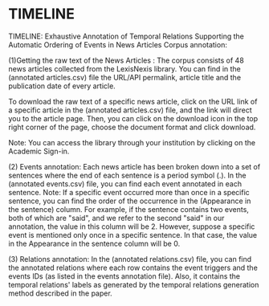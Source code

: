 # TIMELINE
TIMELINE: Exhaustive Annotation of Temporal Relations Supporting the Automatic Ordering of Events in News Articles
Corpus annotation: 

(1)Getting the raw text of the News Articles : 
The corpus consists of 48 news articles collected from the LexisNexis library. You can find in the (annotated articles.csv) file the URL/API permalink, article title and the publication date of every article. 

To download the raw text of a specific news article, click on the URL link of a specific article in the (annotated articles.csv) file, and the link will direct you to the article page. Then, you can click on the download icon in the top right corner of the page, choose the document format and click download. 

Note: You can access the library through your institution by clicking on the Academic Sign-in.

(2) Events annotation:
Each news article has been broken down into a set of sentences where the end of each sentence is a period symbol (.).
In the (annotated events.csv) file, you can find each event annotated in each sentence.
Note: If a specific event occurred more than once in a specific sentence, you can find the order of the occurrence in the (Appearance in the sentence) column. For example, if the sentence contains two events, both of which are "said", and we refer to the second "said" in our annotation, the value in this column will be 2. However, suppose a specific event is mentioned only once in a specific sentence. In that case, the value in the Appearance in the sentence column will be 0.  

(3) Relations annotation: 
In the (annotated relations.csv) file, you can find the annotated relations where each row contains the event triggers and the events IDs (as listed in the events annotation file). Also, it contains the temporal relations' labels as generated by the temporal relations generation method described in the paper.

